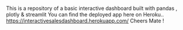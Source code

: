 #
This is a repository of a basic interactive dashboard built with pandas , plotly & streamlit
You can find the deployed app here on Heroku..
https://interactivesalesdashboard.herokuapp.com/
Cheers Mate !  
